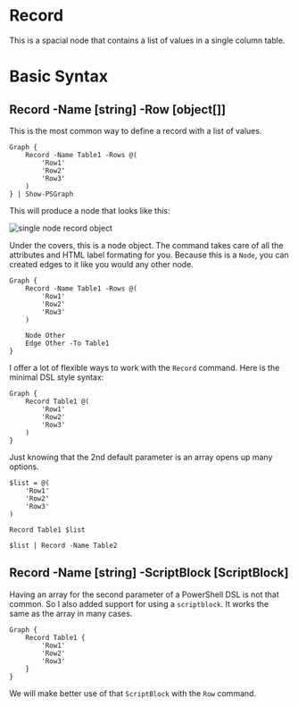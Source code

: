# Record

This is a spacial node that contains a list of values in a single column table. 

# Basic Syntax

## Record -Name [string] -Row [object[]]

This is the most common way to define a record with a list of values.


    Graph {
        Record -Name Table1 -Rows @(
            'Row1'
            'Row2'
            'Row3'
        )
    } | Show-PSGraph

This will produce a node that looks like this:

![single node record object](/img/record.png)

Under the covers, this is a node object. The command takes care of all the attributes and HTML label formating for you. Because this is a `Node`, you can created edges to it like you would any other node.

    Graph {
        Record -Name Table1 -Rows @(
            'Row1'
            'Row2'
            'Row3'
        )

        Node Other
        Edge Other -To Table1
    }

I offer a lot of flexible ways to work with the `Record` command. Here is the minimal DSL style syntax:

    Graph {
        Record Table1 @(
            'Row1'
            'Row2'
            'Row3'
        )
    }

Just knowing that the 2nd default parameter is an array opens up many options.

    $list = @(
        'Row1'
        'Row2'
        'Row3'
    )

    Record Table1 $list

    $list | Record -Name Table2

## Record -Name [string] -ScriptBlock [ScriptBlock]

Having an array for the second parameter of a PowerShell DSL is not that common. So I also added support for using a `scriptblock`. It works the same as the array in many cases.

    Graph {
        Record Table1 {
            'Row1'
            'Row2'
            'Row3'
        }
    }

We will make better use of that `ScriptBlock` with the `Row` command.

